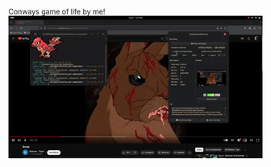 Conways game of life by me!
![Conways game of life by me!](https://github.com/Ctribsz/Graficas-lab2/blob/main/simplescreenrecorder-2024-08-04_01.22.25-ezgif.com-video-to-gif-converter.gif?raw=true)
